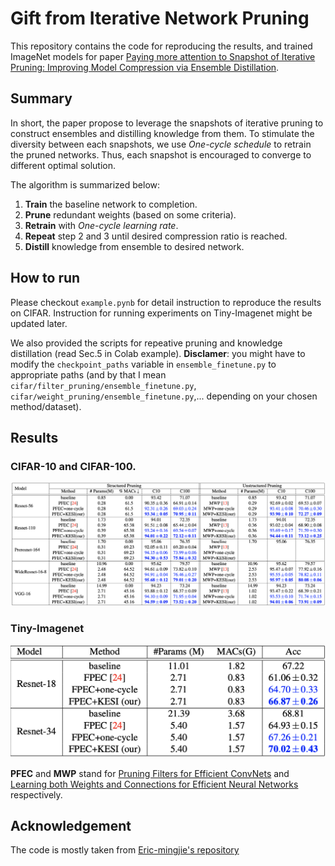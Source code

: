 # Gift from Iterative Network Pruning 
This repository contains the code for reproducing the results, and trained ImageNet models for paper [Paying more attention to Snapshot of Iterative Pruning: Improving Model Compression via Ensemble Distillation](https://arxiv.org/pdf/2006.11487.pdf).

## Summary

In short, the paper propose to leverage the snapshots of iterative pruning to construct ensembles and distilling knowledge from them. To stimulate the diversity between each snapshots, we use *One-cycle schedule* to retrain the pruned networks. Thus, each snapshot is encouraged to converge to different optimal solution.

The algorithm is summarized below:

1. **Train** the baseline network to completion.
2. **Prune** redundant weights (based on some criteria).
3. **Retrain** with *One-cycle learning rate*.
4. **Repeat** step 2 and 3 until desired compression ratio is reached.
5. **Distill** knowledge from ensemble to desired network.

## How to run

Please checkout `example.pynb` for detail instruction to reproduce the results on CIFAR. Instruction for running experiments on Tiny-Imagenet might be updated later.

We also provided the scripts for repeative pruning and knowledge distillation (read Sec.5 in Colab example). **Disclamer**: you might have to modify the `checkpoint_paths` variable in `ensemble_finetune.py` to appropriate paths (and by that I mean `cifar/filter_pruning/ensemble_finetune.py`,  `cifar/weight_pruning/ensemble_finetune.py`,... depending on your chosen method/dataset).

## Results

### CIFAR-10 and CIFAR-100. 

![Results on CIFAR](assets/results.png)

### Tiny-Imagenet 

![Results on Tiny-Imagenet](assets/tinyimagenet.png)



**PFEC** and **MWP** stand for [Pruning Filters for Efficient ConvNets](https://arxiv.org/abs/1608.08710) and [Learning both Weights and Connections for Efficient Neural Networks](https://arxiv.org/abs/1506.02626) respectively.

## Acknowledgement 
The code is mostly taken from [Eric-mingjie's repository](https://github.com/Eric-mingjie/rethinking-network-pruning)
